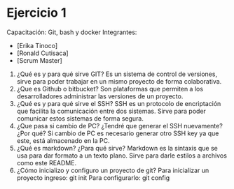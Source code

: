 # Ejercicio 1
Capacitación: Git, bash y docker
Integrantes:
- [Erika Tinoco]
- [Ronald Cutisaca]
- [Scrum Master]
1. ¿Qué es y para qué sirve GIT?
	Es un sistema de control de versiones, sirve para poder trabajar en un mismo proyecto de forma colaborativa.
2. ¿Que es Github o bitbucket?
	Son plataformas que permiten a los desarrolladores administrar las versiones de un proyecto.
3. ¿Qué es y para qué sirve el SSH?
	SSH es un protocolo de encriptación que facilita la comunicación entre dos sistemas. Sirve para poder comunicar estos sistemas de forma segura.
4. ¿Que pasa si cambio de PC? ¿Tendré que generar el SSH nuevamente?¿Por qué?
	Si cambio de PC es necesario generar otro SSH key ya que este, está almacenado en la PC.
5. ¿Qué es markdown? ¿Para qué sirve?
	Markdown es la sintaxis que se usa para dar formato a un texto plano. Sirve para darle estilos a archivos como este README. 
6. ¿Cómo inicializo y configuro un proyecto de git?
	Para inicializar un proyecto ingreso:
	git init
	Para configurarlo:
	git config
